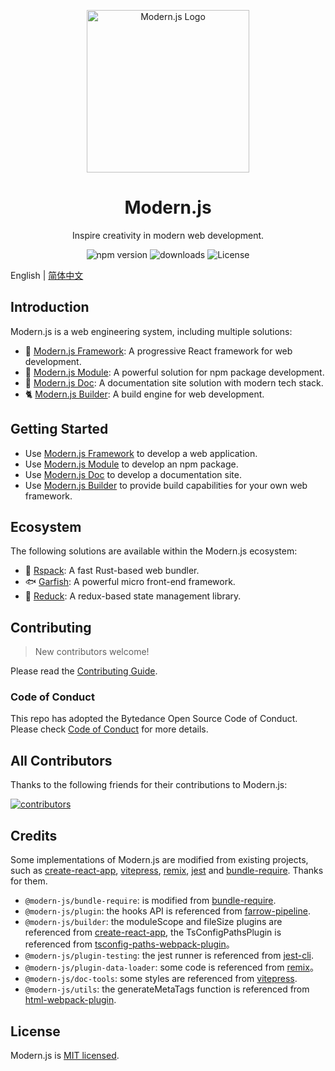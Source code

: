 <p align="center">
  <a href="https://modernjs.dev" target="blank"><img src="https://lf3-static.bytednsdoc.com/obj/eden-cn/ylaelkeh7nuhfnuhf/modernjs-cover.png" width="260" alt="Modern.js Logo" /></a>
</p>

<h1 align="center">Modern.js</h1>

<p align="center">
  Inspire creativity in modern web development.
</p>

<p align="center">
  <img src="https://img.shields.io/npm/v/@modern-js/core?style=flat-square&color=00a8f0" alt="npm version" />
  <img src="https://img.shields.io/npm/dm/@modern-js/core.svg?style=flat-square&color=00a8f0" alt="downloads" />
  <img src="https://img.shields.io/npm/l/@modern-js/core?style=flat-square&color=00a8f0" alt="License" />
</p>

English | [简体中文](./README.zh-CN.md)

## Introduction

Modern.js is a web engineering system, including multiple solutions:

- 🦄 [Modern.js Framework](https://modernjs.dev/en/): A progressive React framework for web development.
- 🐧 [Modern.js Module](https://modernjs.dev/module-tools/en/): A powerful solution for npm package development.
- 🐹 [Modern.js Doc](https://modernjs.dev/doc-tools): A documentation site solution with modern tech stack.
- 🐈 [Modern.js Builder](https://modernjs.dev/builder/en/): A build engine for web development.

## Getting Started

- Use [Modern.js Framework](https://modernjs.dev/en/guides/get-started/quick-start) to develop a web application.
- Use [Modern.js Module](https://modernjs.dev/module-tools/en/guide/intro/getting-started.html) to develop an npm package.
- Use [Modern.js Doc](https://modernjs.dev/doc-tools/guide/getting-started.html) to develop a documentation site.
- Use [Modern.js Builder](https://modernjs.dev/builder/en/guide/quick-start.html) to provide build capabilities for your own web framework.

## Ecosystem

The following solutions are available within the Modern.js ecosystem:

- 🦀 [Rspack](https://github.com/web-infra-dev/rspack): A fast Rust-based web bundler.
- 🐟 [Garfish](https://github.com/web-infra-dev/garfish): A powerful micro front-end framework.
- 🦆 [Reduck](https://github.com/web-infra-dev/reduck): A redux-based state management library.

## Contributing

> New contributors welcome!

Please read the [Contributing Guide](https://github.com/web-infra-dev/modern.js/blob/main/CONTRIBUTING.md).

### Code of Conduct

This repo has adopted the Bytedance Open Source Code of Conduct. Please check [Code of Conduct](./CODE_OF_CONDUCT.md) for more details.

## All Contributors

Thanks to the following friends for their contributions to Modern.js:

<a href="https://github.com/web-infra-dev/modern.js/graphs/contributors">
  <img src="https://opencollective.com/modernjs/contributors.svg?width=890&button=false" alt="contributors">
</a>

## Credits

Some implementations of Modern.js are modified from existing projects, such as [create-react-app](https://github.com/facebook/create-react-app), [vitepress](https://github.com/vuejs/vitepress), [remix](https://github.com/vuejs/remix), [jest](https://github.com/facebook/jest) and [bundle-require](https://github.com/egoist/bundle-require). Thanks for them.

- `@modern-js/bundle-require`: is modified from [bundle-require](https://github.com/egoist/bundle-require).
- `@modern-js/plugin`: the hooks API is referenced from [farrow-pipeline](https://github.com/farrow-js/farrow/tree/master/packages/farrow-pipeline).
- `@modern-js/builder`: the moduleScope and fileSize plugins are referenced from [create-react-app](https://github.com/facebook/create-react-app), the TsConfigPathsPlugin is referenced from [tsconfig-paths-webpack-plugin](https://github.com/dividab/tsconfig-paths-webpack-plugin)。
- `@modern-js/plugin-testing`: the jest runner is referenced from [jest-cli](https://github.com/facebook/jest/blob/fdc74af37235354e077edeeee8aa2d1a4a863032/packages/jest-cli/src/cli/index.ts#L21).
- `@modern-js/plugin-data-loader`: some code is referenced from [remix](https://github.com/remix-run/remix)。
- `@modern-js/doc-tools`: some styles are referenced from [vitepress](https://github.com/vuejs/vitepress).
- `@modern-js/utils`: the generateMetaTags function is referenced from [html-webpack-plugin](https://github.com/jantimon/html-webpack-plugin).

## License

Modern.js is [MIT licensed](https://github.com/web-infra-dev/modern.js/blob/main/LICENSE).
